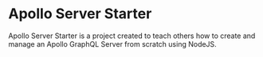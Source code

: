 # Apollo Server Starter 

Apollo Server Starter is a project created to teach others how to create and manage an Apollo GraphQL Server from scratch using NodeJS.
